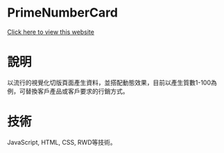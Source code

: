 # PrimeNumberCard
 
<a href="https://ccwang116.github.io/PrimeNumberCard"> Click here to view this website</a>

# 說明
以流行的視覺化切版頁面產生資料，並搭配動態效果，目前以產生質數1-100為例，可替換客戶產品或客戶要求的行銷方式。
# 技術
JavaScript, HTML, CSS, RWD等技術。